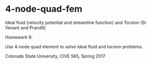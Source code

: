 # 4-node-quad-fem
Ideal fluid (velocity potential and streamline function) and Torsion (St Venant and Prandtl)

Homework 6:

Use 4-node quad element to solve ideal fluid and torsion problems.

Colorado State University, CIVE 565, Spring 2017
